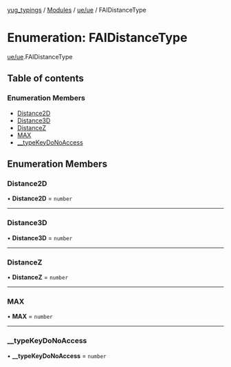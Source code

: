 [yug_typings](../README.md) / [Modules](../modules.md) / [ue/ue](../modules/ue_ue.md) / FAIDistanceType

# Enumeration: FAIDistanceType

[ue/ue](../modules/ue_ue.md).FAIDistanceType

## Table of contents

### Enumeration Members

- [Distance2D](ue_ue.FAIDistanceType.md#distance2d)
- [Distance3D](ue_ue.FAIDistanceType.md#distance3d)
- [DistanceZ](ue_ue.FAIDistanceType.md#distancez)
- [MAX](ue_ue.FAIDistanceType.md#max)
- [\_\_typeKeyDoNoAccess](ue_ue.FAIDistanceType.md#__typekeydonoaccess)

## Enumeration Members

### Distance2D

• **Distance2D** = `number`

___

### Distance3D

• **Distance3D** = `number`

___

### DistanceZ

• **DistanceZ** = `number`

___

### MAX

• **MAX** = `number`

___

### \_\_typeKeyDoNoAccess

• **\_\_typeKeyDoNoAccess** = `number`
